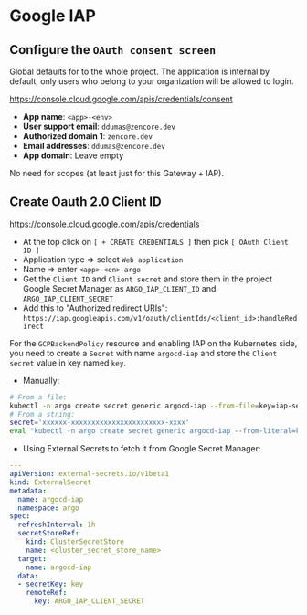 # Google IAP

## Configure the `OAuth consent screen`

Global defaults for to the whole project. The application is internal by default,
only users who belong to your organization will be allowed to login.

https://console.cloud.google.com/apis/credentials/consent

* **App name**: `<app>-<env>`
* **User support email**: `ddumas@zencore.dev`
* **Authorized domain 1**: `zencore.dev`
* **Email addresses**: `ddumas@zencore.dev`
* **App domain**: Leave empty

No need for scopes (at least just for this Gateway + IAP).

## Create Oauth 2.0 Client ID

https://console.cloud.google.com/apis/credentials

* At the top click on `[ + CREATE CREDENTIALS ]` then pick `[ OAuth Client ID ]`
* Application type => select `Web application`
* Name => enter `<app>-<en>-argo`
* Get the `Client ID` and `Client secret` and store them in the project Google Secret Manager
as `ARGO_IAP_CLIENT_ID` and `ARGO_IAP_CLIENT_SECRET`
* Add this to "Authorized redirect URIs": `https://iap.googleapis.com/v1/oauth/clientIds/<client_id>:handleRedirect`

For the `GCPBackendPolicy` resource and enabling IAP on the Kubernetes side, you need to create
a `Secret` with name `argocd-iap` and store the `Client secret` value in key named `key`.

* Manually:

```bash
# From a file:
kubectl -n argo create secret generic argocd-iap --from-file=key=iap-secret.txt
# From a string:
secret='xxxxxx-xxxxxxxxxxxxxxxxxxxxxxx-xxxx'
eval "kubectl -n argo create secret generic argocd-iap --from-literal=key='${secret}'"
```

* Using External Secrets to fetch it from Google Secret Manager:

```yaml
---
apiVersion: external-secrets.io/v1beta1
kind: ExternalSecret
metadata:
  name: argocd-iap
  namespace: argo
spec:
  refreshInterval: 1h
  secretStoreRef:
    kind: ClusterSecretStore
    name: <cluster_secret_store_name>
  target:
    name: argocd-iap
  data:
  - secretKey: key
    remoteRef:
      key: ARGO_IAP_CLIENT_SECRET
```
